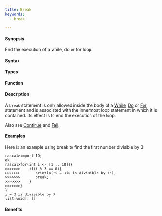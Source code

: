 ```yaml
---
title: Break
keywords:
  - break

---
```


#### Synopsis

End the execution of a while, do or for loop.

#### Syntax

#### Types

#### Function

#### Description

A `break` statement is only allowed inside the body of a [While](/Rascal/Statements/While), [Do](/Rascal/Statements/Do) or [For](/Rascal/Statements/For) statement
and is associated with the innermost loop statement in which it is contained.
Its effect is to end the execution of the loop.

Also see [Continue](/Rascal/Statements/Continue) and [Fail](/Rascal/Statements/Fail).

#### Examples

Here is an example using break to find the first number divisible by 3:

```rascal-shell
rascal>import IO;
ok
rascal>for(int i <- [1 .. 10]){
>>>>>>>    if(i % 3 == 0){
>>>>>>>       println("i = <i> is divisible by 3");
>>>>>>>       break;
>>>>>>>    }
>>>>>>>}
}
i = 3 is divisible by 3
list[void]: []
```

#### Benefits


